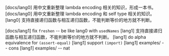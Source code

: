 [docs/lang0] 用中文重新整理 lambda encoding 相关的知识，形成一本书。
[docs/lang0] 用中文重新整理 lambda encoding 和 self type 相关的知识。
[lang0] 支持直接递归函数与相互递归函数，不能判断等价的地方就不判断。

[docs/lang1] fix `freshen` -- be like lang0 with `usedNames`
[lang1] 支持直接递归函数与相互递归函数，不能判断等价的地方就不判断。
[lang1] do alpha equivalence for `(assert-equal)`
[lang1] support `(import)`
[lang1] examples/ -- cons
[lang1] examples/ -- nat
